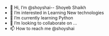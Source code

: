 - 👋 Hi, I’m @shoyshai-- Shoyeb Shaikh
- 👀 I’m interested in Learning New technologies
- 🌱 I’m currently learning Python
- 💞️ I’m looking to collaborate on ...
- 📫 How to reach me @shoyshai

<!---
shoyshai/shoyshai is a ✨ special ✨ repository because its `README.md` (this file) appears on your GitHub profile.
You can click the Preview link to take a look at your changes.
--->
